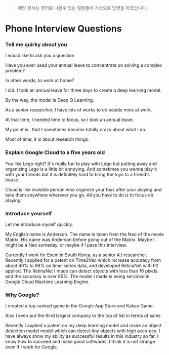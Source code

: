 > 해당 문서는 영어로 나올수 있는 질문들에 가상으로 답변을 하였습니다.



# Phone Interview Questions

### Tell me quirky about you

I would like to ask you a question

Have you ever used your annual leave to concentrate on solving a complex problem?

In other words, to work at home?

I did. I took an annual leave for three days to create a deep learning model.

By the way, the model is Deep Q Learning. 

As a senior researcher, I have lots of works to do beside mine at work. 

At that time, I needed time to focus, so I took an annual leave. 

My point is.. that I sometimes become totally crazy about what I do. 

Most of time, it is about research things. 



### Explain Google Cloud to a five years old

You like Lego right? It's really fun to play with Lego but putting away and organizing Lego is a little bit annoying. And sometimes you wanna play it with your friends but it is definitely hard to bring the toys to a friend's house. 

Cloud is like invisible person who organize your toys after your playing and take them anywhere wherever you go. All you have to do is to focus on playing! 



### Introduce yourself

Let me introduce myself quickly. 

My English name is Anderson. The name is taken from the Neo of the movie Matrix. His name was Anderson before going out of the Matrix. Maybe I might be a Neo someday. or maybe if I pass this interview. 

Currently I work for Exem in South Korea, as a senior A.I researcher. Recently I applied for a patent on Time2Vec which increase accuracy from about 60% to 98% on time-series data, and developed RetinaNet with P2 applied. The RetinaNet I made can detect objects with less than 16 pixels. and the accuracy is over 95%.  The model I made is being serviced in Google Cloud Machine Learning Engine. 



### Why Google?

I created a top-ranked game in the Google App Store and Kakao Game. 

Also I even put the third largest company to the top of list in terms of sales. 

Recently I applied a patent on my deep learning model and made an object detection model model which can detect tiny objects with high accuracy. I have always show my ability as successful results in this industry so far.  I know how to succeed and make good softwares. I think it is not strange even if I work for Google. 

